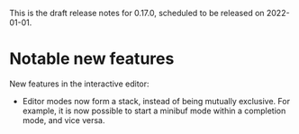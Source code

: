 This is the draft release notes for 0.17.0, scheduled to be released on
2022-01-01.

# Notable new features

New features in the interactive editor:

-   Editor modes now form a stack, instead of being mutually exclusive. For
    example, it is now possible to start a minibuf mode within a completion
    mode, and vice versa.
